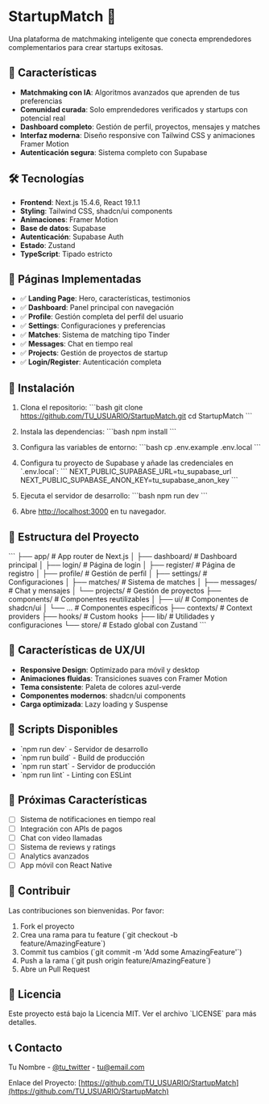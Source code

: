 # StartupMatch 🚀

Una plataforma de matchmaking inteligente que conecta emprendedores complementarios para crear startups exitosas.

## 🌟 Características

- **Matchmaking con IA**: Algoritmos avanzados que aprenden de tus preferencias
- **Comunidad curada**: Solo emprendedores verificados y startups con potencial real
- **Dashboard completo**: Gestión de perfil, proyectos, mensajes y matches
- **Interfaz moderna**: Diseño responsive con Tailwind CSS y animaciones Framer Motion
- **Autenticación segura**: Sistema completo con Supabase

## 🛠️ Tecnologías

- **Frontend**: Next.js 15.4.6, React 19.1.1
- **Styling**: Tailwind CSS, shadcn/ui components
- **Animaciones**: Framer Motion
- **Base de datos**: Supabase
- **Autenticación**: Supabase Auth
- **Estado**: Zustand
- **TypeScript**: Tipado estricto

## 📱 Páginas Implementadas

- ✅ **Landing Page**: Hero, características, testimonios
- ✅ **Dashboard**: Panel principal con navegación
- ✅ **Profile**: Gestión completa del perfil del usuario
- ✅ **Settings**: Configuraciones y preferencias
- ✅ **Matches**: Sistema de matching tipo Tinder
- ✅ **Messages**: Chat en tiempo real
- ✅ **Projects**: Gestión de proyectos de startup
- ✅ **Login/Register**: Autenticación completa

## 🚀 Instalación

1. Clona el repositorio:
\`\`\`bash
git clone https://github.com/TU_USUARIO/StartupMatch.git
cd StartupMatch
\`\`\`

2. Instala las dependencias:
\`\`\`bash
npm install
\`\`\`

3. Configura las variables de entorno:
\`\`\`bash
cp .env.example .env.local
\`\`\`

4. Configura tu proyecto de Supabase y añade las credenciales en \`.env.local\`:
\`\`\`
NEXT_PUBLIC_SUPABASE_URL=tu_supabase_url
NEXT_PUBLIC_SUPABASE_ANON_KEY=tu_supabase_anon_key
\`\`\`

5. Ejecuta el servidor de desarrollo:
\`\`\`bash
npm run dev
\`\`\`

6. Abre [http://localhost:3000](http://localhost:3000) en tu navegador.

## 📂 Estructura del Proyecto

\`\`\`
├── app/                  # App router de Next.js
│   ├── dashboard/        # Dashboard principal
│   ├── login/           # Página de login
│   ├── register/        # Página de registro
│   ├── profile/         # Gestión de perfil
│   ├── settings/        # Configuraciones
│   ├── matches/         # Sistema de matches
│   ├── messages/        # Chat y mensajes
│   └── projects/        # Gestión de proyectos
├── components/          # Componentes reutilizables
│   ├── ui/             # Componentes de shadcn/ui
│   └── ...             # Componentes específicos
├── contexts/           # Context providers
├── hooks/              # Custom hooks
├── lib/                # Utilidades y configuraciones
└── store/              # Estado global con Zustand
\`\`\`

## 🎨 Características de UX/UI

- **Responsive Design**: Optimizado para móvil y desktop
- **Animaciones fluidas**: Transiciones suaves con Framer Motion
- **Tema consistente**: Paleta de colores azul-verde
- **Componentes modernos**: shadcn/ui components
- **Carga optimizada**: Lazy loading y Suspense

## 🔧 Scripts Disponibles

- \`npm run dev\` - Servidor de desarrollo
- \`npm run build\` - Build de producción
- \`npm run start\` - Servidor de producción
- \`npm run lint\` - Linting con ESLint

## 📝 Próximas Características

- [ ] Sistema de notificaciones en tiempo real
- [ ] Integración con APIs de pagos
- [ ] Chat con video llamadas
- [ ] Sistema de reviews y ratings
- [ ] Analytics avanzados
- [ ] App móvil con React Native

## 🤝 Contribuir

Las contribuciones son bienvenidas. Por favor:

1. Fork el proyecto
2. Crea una rama para tu feature (\`git checkout -b feature/AmazingFeature\`)
3. Commit tus cambios (\`git commit -m 'Add some AmazingFeature'\`)
4. Push a la rama (\`git push origin feature/AmazingFeature\`)
5. Abre un Pull Request

## 📄 Licencia

Este proyecto está bajo la Licencia MIT. Ver el archivo \`LICENSE\` para más detalles.

## 📞 Contacto

Tu Nombre - [@tu_twitter](https://twitter.com/tu_twitter) - tu@email.com

Enlace del Proyecto: [https://github.com/TU_USUARIO/StartupMatch](https://github.com/TU_USUARIO/StartupMatch)
